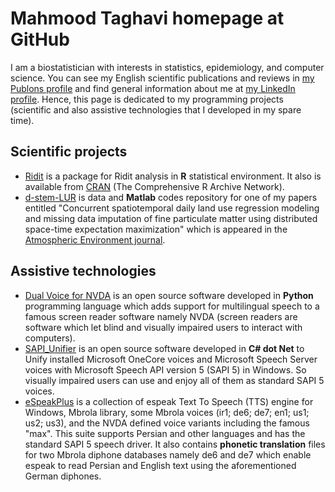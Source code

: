 # Mahmood Taghavi homepage at GitHub

I am a biostatistician with interests in statistics, epidemiology, and computer science. You can see my English scientific publications and reviews in [my Publons profile](https://publons.com/researcher/1553453/seyed-mahmood-taghavi-shahri/) and find general information about me at [my LinkedIn profile](https://www.linkedin.com/in/mahmood-taghavi-03836940/). 
Hence, this page is dedicated to my programming projects (scientific and also assistive technologies that I developed in my spare time).

## Scientific projects

  - [Ridit](https://github.com/Mahmood-Taghavi/Ridit) is a package for Ridit analysis in **R** statistical environment. It also is available from [CRAN](https://cran.r-project.org/package=Ridit) (The Comprehensive R Archive Network). 
  - [d-stem-LUR](https://github.com/Mahmood-Taghavi/d-stem-LUR) is data and **Matlab** codes repository for one of my papers entitled "Concurrent spatiotemporal daily land use regression modeling and missing data imputation of fine particulate matter using distributed space-time expectation maximization" which is appeared in the [Atmospheric Environment journal](http://doi.org/10.1016/j.atmosenv.2019.117202).

## Assistive technologies

- [Dual Voice for NVDA](https://mahmood-taghavi.github.io/dual_voice/) is an open source software developed in **Python** programming language which adds support for multilingual speech to a famous screen reader software namely NVDA (screen readers are software which let blind and visually impaired users to interact with computers).
- [SAPI_Unifier](https://mahmood-taghavi.github.io/SAPI_Unifier/) is an open source software developed in **C# dot Net** to Unify installed Microsoft OneCore voices and Microsoft Speech Server voices with Microsoft Speech API version 5 (SAPI 5) in Windows. So visually impaired users can use and enjoy all of them as standard SAPI 5 voices.  
- [eSpeakPlus](https://mahmood-taghavi.github.io/eSpeakPlus/) is a collection of espeak Text To Speech (TTS) engine for Windows, Mbrola library, some Mbrola voices (ir1; de6; de7; en1; us1; us2; us3), and the NVDA defined voice variants including the famous "max". This suite supports Persian and other languages and has the standard SAPI 5 speech driver. It also contains **phonetic translation** files for two Mbrola diphone databases namely de6 and de7 which enable espeak to read Persian and English text using the aforementioned German diphones. 
